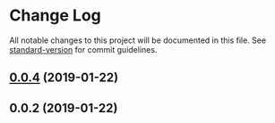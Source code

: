 # Change Log

All notable changes to this project will be documented in this file. See [standard-version](https://github.com/conventional-changelog/standard-version) for commit guidelines.

<a name="0.0.4"></a>

## [0.0.4](https://github.com/SoEasy/module-loader-tool/compare/v0.0.2...v0.0.4) (2019-01-22)

<a name="0.0.2"></a>

## 0.0.2 (2019-01-22)

